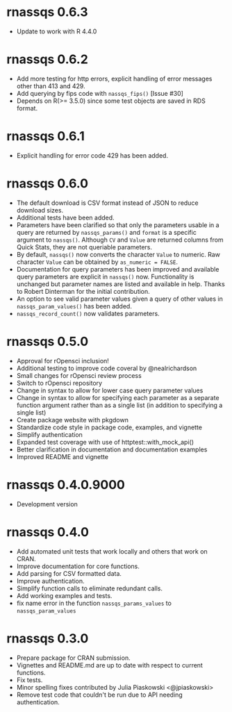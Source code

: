 # rnassqs 0.6.3

- Update to work with R 4.4.0

# rnassqs 0.6.2

- Add more testing for http errors, explicit handling of error messages other than 413 and 429.
- Add querying by fips code with `nassqs_fips()` [Issue #30]
- Depends on R(>= 3.5.0) since some test objects are saved in RDS format.

# rnassqs 0.6.1

- Explicit handling for error code 429 has been added.

# rnassqs 0.6.0

- The default download is CSV format instead of JSON to reduce download sizes.
- Additional tests have been added.
- Parameters have been clarified so that only the parameters usable in a query are returned by `nassqs_params()` and `format` is a specific argument to `nassqs()`. Although `CV` and `Value` are returned columns from Quick Stats, they are not queriable parameters.
- By default, `nassqs()` now converts the character `Value` to numeric. Raw character `Value` can be obtained by `as_numeric = FALSE`.
- Documentation for query parameters has been improved and available query parameters are explicit in `nassqs()` now. Functionality is unchanged but parameter names are listed and available in help. Thanks to Robert Dinterman for the initial contribution.
- An option to see valid parameter values given a query of other values in `nassqs_param_values()` has been added.
- `nassqs_record_count()` now validates parameters. 


# rnassqs 0.5.0

- Approval for rOpensci inclusion!
- Additional testing to improve code coveral by @nealrichardson
- Small changes for rOpensci review process
- Switch to rOpensci repository
- Change in syntax to allow for lower case query parameter values
- Change in syntax to allow for specifying each parameter as a separate function argument rather than as a single list (in addition to specifying a single list)
- Create package website with pkgdown
- Standardize code style in package code, examples, and vignette
- Simplify authentication
- Expanded test coverage with use of httptest::with_mock_api()
- Better clarification in documentation and documentation examples
- Improved README and vignette

# rnassqs 0.4.0.9000

- Development version

# rnassqs 0.4.0

- Add automated unit tests that work locally and others that work on CRAN.
- Improve documentation for core functions.
- Add parsing for CSV formatted data.
- Improve authentication.
- Simplify function calls to eliminate redundant calls.
- Add working examples and tests.
- fix name error in the function `nassqs_params_values` to `nassqs_param_values`

# rnassqs 0.3.0

- Prepare package for CRAN submission.
- Vignettes and README.md are up to date with respect to current functions.
- Fix tests.
- Minor spelling fixes contributed by Julia Piaskowski <@jpiaskowski>
- Remove test code that couldn't be run due to API needing authentication.
